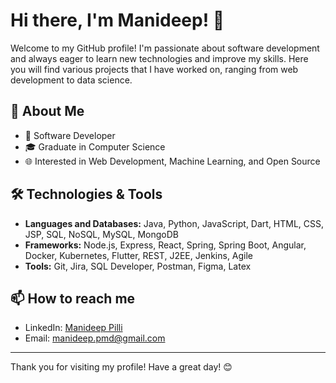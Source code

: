 # Hi there, I'm Manideep! 👋

Welcome to my GitHub profile! I'm passionate about software development and always eager to learn new technologies and improve my skills. Here you will find various projects that I have worked on, ranging from web development to data science.

## 🚀 About Me

- 💼 Software Developer
- 🎓 Graduate in Computer Science
- 🌐 Interested in Web Development, Machine Learning, and Open Source

## 🛠️ Technologies & Tools

- **Languages and Databases:** Java, Python, JavaScript, Dart, HTML, CSS, JSP, SQL, NoSQL, MySQL, MongoDB
- **Frameworks:** Node.js, Express, React, Spring, Spring Boot, Angular, Docker, Kubernetes, Flutter, REST, J2EE, Jenkins, Agile
- **Tools:** Git, Jira, SQL Developer, Postman, Figma, Latex


## 📫 How to reach me

- LinkedIn: [Manideep Pilli](https://www.linkedin.com/in/manideep-pilli/)
- Email: manideep.pmd@gmail.com

---

Thank you for visiting my profile! Have a great day! 😊
